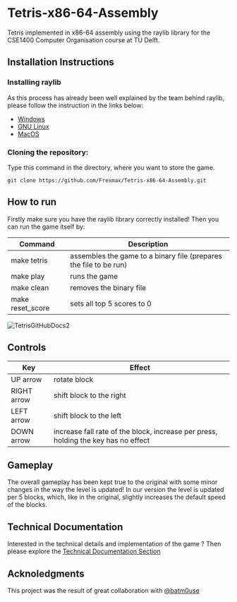 # Tetris-x86-64-Assembly
Tetris implemented in x86-64 assembly using the raylib library for the CSE1400 Computer Organisation course at TU Delft.

## Installation Instructions
### Installing raylib
As this process has already been well explained by the team behind raylib, please follow the instruction in the links below:
- [Windows](https://github.com/raysan5/raylib/wiki/Working-on-Windows)
- [GNU Linux](https://github.com/raysan5/raylib/wiki/Working-on-GNU-Linux)
- [MacOS](https://github.com/raysan5/raylib/wiki/Working-on-macOS)

### Cloning the repository:
Type this command in the directory, where you want to store the game.
```
git clone https://github.com/Frexmax/Tetris-x86-64-Assembly.git
```

## How to run 
Firstly make sure you have the raylib library correctly installed!
Then you can run the game itself by:

| Command          | Description                                                       |
| ---------------- | ----------------------------------------------------------------- | 
| make tetris      | assembles the game to a binary file (prepares the file to be run) | 
| make play        | runs the game                                                     | 
| make clean       | removes the binary file                                           | 
| make reset_score | sets all top 5 scores to 0                                        |

![TetrisGitHubDocs2](https://github.com/user-attachments/assets/3306e353-c06e-499f-98a6-e1adbfb6eb65)

## Controls 

| Key                | Effect                                                                             |
| ------------------ | ---------------------------------------------------------------------------------- | 
| UP arrow           | rotate block                                                                       | 
| RIGHT arrow        | shift block to the right                                                           | 
| LEFT arrow         | shift block to the left                                                            | 
| DOWN arrow         | increase fall rate of the block, increase per press, holding the key has no effect |

## Gameplay 
The overall gameplay has been kept true to the original with some minor changes in the way the level is updated!
In our version the level is updated per 5 blocks, which, like in the original, slightly increases the default 
speed of the blocks.

## Technical Documentation
Interested in the technical details and implementation of the game ? 
Then please explore the [Technical Documentation Section](https://github.com/Frexmax/Tetris-x86-64-Assembly/tree/main/docs)

## Acknoledgments 
This project was the result of great collaboration with [@batm0use](https://github.com/batm0use) 
